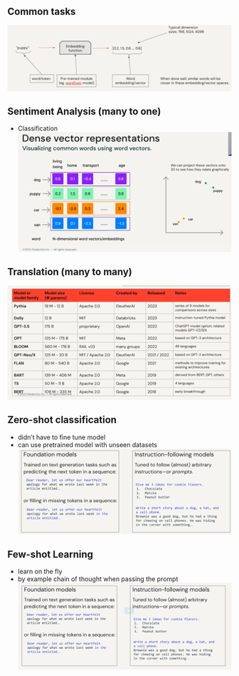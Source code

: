 ## Common tasks

![](attachments/2023-06-18-6.png)


## Sentiment Analysis (many to one)

- Classification
![](attachments/2023-06-18-7.png)

## Translation (many to many)

![](attachments/2023-06-18-8.png)

## Zero-shot classification
- didn’t have to fine tune model
- can use pretrained model with unseen datasets
![](attachments/2023-06-18-9.png)

## Few-shot Learning
- learn on the fly
- by example chain of thought when passing the prompt
![](attachments/2023-06-18-10.png)
